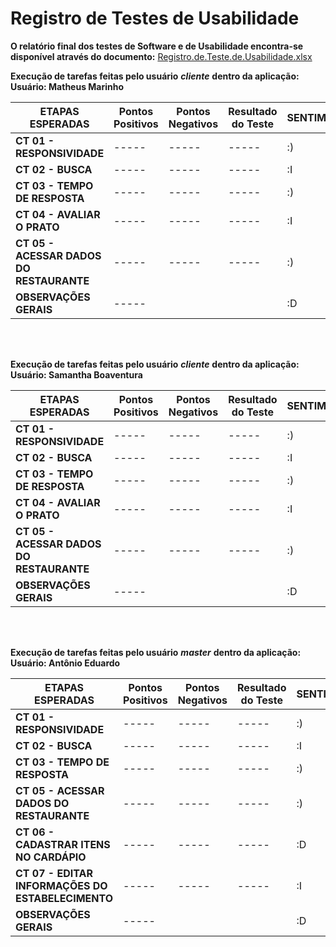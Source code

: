 # Registro de Testes de Usabilidade

**O relatório final dos testes de Software e de Usabilidade encontra-se disponível através do documento:**
[Registro.de.Teste.de.Usabilidade.xlsx](https://github.com/ICEI-PUC-Minas-PMV-ADS/pmv-ads-2023-1-e3-proj-mov-t3-grupo3/files/11559098/Registro.de.Teste.de.Usabilidade.xlsx)



**Execução de tarefas feitas pelo usuário** ***cliente*** **dentro da aplicação: Usuário: Matheus Marinho**

| **ETAPAS ESPERADAS** | **Pontos Positivos** | **Pontos Negativos** | **Resultado do Teste** | **SENTIMENTO** |
|        ---      	 |         ---    	|       -----     	|        ----       |    -----     | 
| **CT 01 - RESPONSIVIDADE**     |    -----    | ----- |   ----- |    :)   |        
| **CT 02 - BUSCA**  | -----  | -----   |  ----- |    :I   |  
| **CT 03 - TEMPO DE RESPOSTA** | ----- |-----  | -----|     :)   |     
| **CT 04 - AVALIAR O PRATO** | -----  | ----- | ----- | :I |         
| **CT 05 - ACESSAR DADOS DO RESTAURANTE**    | -----| ----- | ----- |  :) |                        
|**OBSERVAÇÕES GERAIS**   | -----  |     |      | :D  |  
       
<br />
<br />       
       
**Execução de tarefas feitas pelo usuário** ***cliente*** **dentro da aplicação: Usuário: Samantha Boaventura**

| **ETAPAS ESPERADAS** | **Pontos Positivos** | **Pontos Negativos** | **Resultado do Teste** | **SENTIMENTO** |
|        ---      	 |         ---    	|       -----     	|        ----       |    -----     | 
| **CT 01 - RESPONSIVIDADE**     |    -----    | ----- |   ----- |    :)   |        
| **CT 02 - BUSCA**  | -----  | -----   |  ----- |    :I   |  
| **CT 03 - TEMPO DE RESPOSTA** | ----- |-----  | -----|     :)   |     
| **CT 04 - AVALIAR O PRATO** | -----  | ----- | ----- | :I |         
| **CT 05 - ACESSAR DADOS DO RESTAURANTE**    | -----| ----- | ----- |  :) |                      
|**OBSERVAÇÕES GERAIS**   | -----  |     |      | :D  |  
       
<br />
<br />       

**Execução de tarefas feitas pelo usuário** ***master*** **dentro da aplicação: Usuário: Antônio Eduardo**

| **ETAPAS ESPERADAS** | **Pontos Positivos** | **Pontos Negativos** | **Resultado do Teste** | **SENTIMENTO** |
|        ---      	 |         ---    	|       -----     	|        ----       |    -----     | 
| **CT 01 - RESPONSIVIDADE**     |    -----    | ----- |   ----- |    :)   |        
| **CT 02 - BUSCA**  | -----  | -----   |  ----- |    :I   |  
| **CT 03 - TEMPO DE RESPOSTA** | ----- |-----  | -----|     :)   |            
| **CT 05 - ACESSAR DADOS DO RESTAURANTE**    | -----| ----- | ----- |  :) |         
| **CT 06 - CADASTRAR ITENS NO CARDÁPIO**    | ----- | ----- | ----- |   :D |          
| **CT 07 - EDITAR INFORMAÇÕES DO ESTABELECIMENTO**  | ----- | -----  |   ----- |    :I |                
|**OBSERVAÇÕES GERAIS**   | -----  |     |      | :D  |  
       
<br />
<br />      


